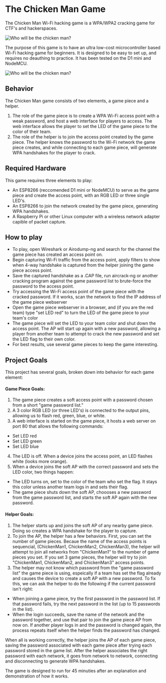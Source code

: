 The Chicken Man Game
======
The Chicken Man Wi-Fi hacking game is a WPA/WPA2 cracking game for CTF's and hackerspaces.

![Who will be the chicken man?](https://i.imgur.com/WOdqsh2.jpg "WHO WILL BE THE CHICKEN MAN")

The purpose of this game is to have an ultra low-cost microcontroller based Wi-Fi hacking game for beginners.
It is designed to be easy to set up, and requires no deauthing to practice. It has been tested on the D1 mini and NodeMCU.
 
![Who will be the chicken man?](https://previews.123rf.com/images/lisafx/lisafx0911/lisafx091100075/5918355-chicken-man-holding-stolen-cash-and-running-from-a-police-officer-isolated-on-white-.jpg "WHO WILL BE THE CHICKEN MAN")

## Behavior

The Chicken Man game consists of two elements, a game piece and a helper. 

1. The role of the game piece is to create a WPA Wi-Fi access point with a weak password, and host a web interface for players to access. The web interface allows the player to set the LED of the game piece to the color of their team.
2. The role of the helper is to join the access point created by the game piece. The helper knows the password to the Wi-Fi network the game piece creates, and while connecting to each game piece, will generate WPA handshakes for the player to crack.

## Required Hardware

This game requires three elements to play:
* An ESP8266 (reccomended D1 mini or NodeMCU) to serve as the game piece and create the access point, with an RGB LED or three single LED's.
* An ESP8266 to join the network created by the game piece, generating WPA handshakes.
* A Raspberry Pi or other Linux computer with a wireless network adapter capible of packet capture. 


## How to play

* To play, open Wireshark or Airodump-ng and search for the channel the game piece has created an access point on.
* Begin capturing Wi-Fi traffic from the access point, apply filters to show when 4-way handshake is captured from the helper joining the game piece access point. 
* Save the captured handshake as a .CAP file, run aircrack-ng or another cracking program against the game password list to brute-force the password to the access point.
* Try accessing the Wi-Fi access point of the game piece with the cracked password. If it works, scan the network to find the IP address of the game piece webserver
* Open the game piece webserver in a browser, and (if you are the red team) type "set LED red" to turn the LED of the game piece to your team's color
* The game piece will set the LED to your team color and shut down the access point. The AP will start up again with a new password, allowing a player from another team to attempt to crack the new password and set the LED flag to their own color.
* For best results, use several game pieces to keep the game interesting.

## Project Goals
This project has several goals, broken down into behavior for each game element:

#### Game Piece Goals:
1. The game piece creates a soft access point with a password chosen from a short "game password list."
2. A 3 color RGB LED (or three LED's) is connected to the output pins, allowing us to flash red, green, blue, or white.
3. A web interface is started on the game piece, it hosts a web server on port 80 that allows the following commands:
* Set LED red
* Set LED green
* Set LED blue 
4. The LED is off. When a device joins the access point, an LED flashes white (looks more orange). 
5. When a device joins the soft AP with the correct password and sets the LED color, two things happen:
* The LED turns on, set to the color of the team who set the flag. It stays this color unless another team logs in and sets their flag.
* The game piece shuts down the soft AP, choooses a new password from the game password list, and starts the soft AP again with the new password.


#### Helper Goals:
1. The helper starts up and joins the soft AP of any nearby game piece. Doing so creates a WPA handshake for the player to capture.
2. To join the AP, the helper has a few behaviors. First, you can set the number of game pieces. Becaue the name of the access points is sequencial, (ChickenMan1, ChickenMan2, ChickenMan3), the helper will attempt to join all networks from "ChickenMan1" to the number of game pieces you set. If you set 3 game pieces, the helper will try to join "ChickenMan1, ChickenMan2, and ChickenMan3" access points.
3. The helper may not know which password from the "game password list" the game piece is using, espeically if a team has set the flag already and causes the device to create a soft AP with a new password. To fix this, we can ask the helper to do the following if the current password isn't right:
* When joining a game piece, try the first password in the password list. If that password fails, try the next password in the list (up to 15 passwords in the list).
* When the login succeeds, save the name of the network and the password together, and use that pair to join the game piece AP from now on. If another player logs in and the password is changed again, the process repeats itself when the helper finds the password has changed. 


When all is working correctly, the helper joins the AP of each game piece, saving the password associated with each game piece after trying each password stored in the game list. After the helper associates the right password with each network, it goes from network to network, connecting and disconnecting to generate WPA handshakes.

The game is designed to run for 45 minuties after an explanation and demonstration of how it works.






